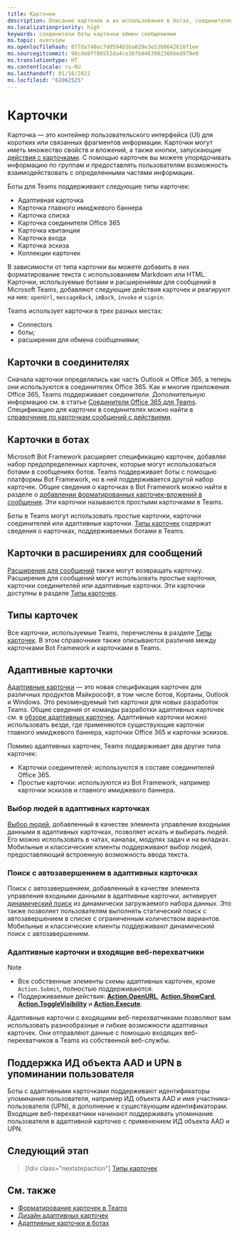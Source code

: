 ```yaml
---
title: Карточки
description: Описание карточек и их использования в ботах, соединителях и расширениях для сообщений
ms.localizationpriority: high
keywords: соединители боты карточки обмен сообщениями
ms.topic: overview
ms.openlocfilehash: 077da748ec7dd594b5ba029e3e53b0642610f1ee
ms.sourcegitcommit: 98cde8ff08552da4ce36fb0463982366bed979e0
ms.translationtype: HT
ms.contentlocale: ru-RU
ms.lasthandoff: 01/18/2022
ms.locfileid: "62062525"
---
```

# <a name="cards"></a>Карточки

Карточка — это контейнер пользовательского интерфейса (UI) для коротких или связанных фрагментов информации. Карточки могут иметь множество свойств и вложений, а также кнопки, запускающие [действия с карточками](~/task-modules-and-cards/cards/cards-actions.md). С помощью карточек вы можете упорядочивать информацию по группам и предоставлять пользователям возможность взаимодействовать с определенными частями информации.

Боты для Teams поддерживают следующие типы карточек:
 
- Адаптивная карточка
- Карточка главного имиджевого баннера
- Карточка списка
- Карточка соединителя Office 365
- Карточка квитанции
- Карточка входа
- Карточка эскиза
- Коллекции карточек

В зависимости от типа карточки вы можете добавить в них форматирование текста с использованием Markdown или HTML. Карточки, используемые ботами и расширениями для сообщений в Microsoft Teams, добавляют следующие действия карточек и реагируют на них: `openUrl`, `messageBack`, `imBack`, `invoke` и `signin`.

Teams использует карточки в трех разных местах:

* Connectors
* боты;
* расширения для обмена сообщениями;

## <a name="cards-in-connectors"></a>Карточки в соединителях

Сначала карточки определялись как часть Outlook и Office 365, а теперь они используются в соединителях Office 365. Как и многие приложения Office 365, Teams поддерживает соединители. Дополнительную информацию см. в статье [Соединители Office 365 для Teams](~/webhooks-and-connectors/what-are-webhooks-and-connectors.md). Спецификацию для карточек в соединителях можно найти в [справочнике по карточкам сообщений с действиями](/outlook/actionable-messages/card-reference).

## <a name="cards-in-bots"></a>Карточки в ботах

Microsoft Bot Framework расширяет спецификацию карточек, добавляя набор предопределенных карточек, которые могут использоваться ботами в сообщениях ботов. Teams поддерживает боты с помощью платформы Bot Framework, но в ней поддерживается другой набор карточек. Общие сведения о карточках в Bot Framework можно найти в разделе о [добавлении форматированных карточек-вложений в сообщения](/bot-framework/nodejs/bot-builder-nodejs-send-rich-cards). Эти карточки называются простыми карточками в Teams.

Боты в Teams могут использовать простые карточки, карточки соединителей или адаптивные карточки. [Типы карточек](~/task-modules-and-cards/cards/cards-reference.md) содержат сведения о карточках, поддерживаемых ботами в Teams.

## <a name="cards-in-messaging-extensions"></a>Карточки в расширениях для сообщений

[Расширения для сообщений](~/messaging-extensions/what-are-messaging-extensions.md) также могут возвращать карточку. Расширения для сообщений могут использовать простые карточки, карточки соединителей или адаптивные карточки. Эти карточки доступны в разделе [Типы карточек](~/task-modules-and-cards/cards/cards-reference.md).

## <a name="types-of-cards"></a>Типы карточек

Все карточки, используемые Teams, перечислены в разделе [Типы карточек](~/task-modules-and-cards/cards/cards-reference.md). В этом справочнике также описываются различия между карточками Bot Framework и карточками в Teams.

## <a name="adaptive-cards"></a>Адаптивные карточки

[Адаптивные карточки](~/task-modules-and-cards/cards/cards-reference.md#adaptive-card) — это новая спецификация карточек для различных продуктов Майкрософт, в том числе ботов, Кортаны, Outlook и Windows. Это рекомендуемый тип карточки для новых разработок Teams. Общие сведения от команды разработки адаптивных карточек см. в [обзоре адаптивных карточек](/adaptive-cards). Адаптивные карточки можно использовать везде, где применяются существующие карточки главного имиджевого баннера, карточки Office 365 и карточки эскизов.

Помимо адаптивных карточек, Teams поддерживает два других типа карточек:

* Карточки соединителей: используются в составе соединителей Office 365.
* Простые карточки: используются из Bot Framework, например карточки эскизов и главного имиджевого баннера.

### <a name="people-picker-in-adaptive-cards"></a>Выбор людей в адаптивных карточках

[Выбор людей](cards/people-picker.md#people-picker-in-adaptive-cards), добавленный в качестве элемента управления входными данными в адаптивных карточках, позволяет искать и выбирать людей. Его можно использовать в чатах, каналах, модулях задач и на вкладках. Мобильные и классические клиенты поддерживают выбор людей, предоставляющий встроенную возможность ввода текста. 

### <a name="type-ahead-search-in-adaptive-cards"></a>Поиск с автозавершением в адаптивных карточках  

Поиск с автозавершением, добавленный в качестве элемента управления входными данными в адаптивные карточки, активирует [динамический поиск](~/task-modules-and-cards/cards/dynamic-search.md) из динамически загружаемого набора данных. Это также позволяет пользователям выполнять статический поиск с автозавершением в списке с ограниченным количеством вариантов. Мобильные и классические клиенты поддерживают динамический поиск с автозавершением. 

### <a name="adaptive-cards-and-incoming-webhooks"></a>Адаптивные карточки и входящие веб-перехватчики

> [!NOTE]
> * Все собственные элементы схемы адаптивных карточек, кроме `Action.Submit`, полностью поддерживаются.
> * Поддерживаемые действия: [**Action.OpenURL**](https://adaptivecards.io/explorer/Action.OpenUrl.html), [**Action.ShowCard**](https://adaptivecards.io/explorer/Action.ShowCard.html), [**Action.ToggleVisibility**](https://adaptivecards.io/explorer/Action.ToggleVisibility.html) и [**Action.Execute**](/adaptive-cards/authoring-cards/universal-action-model#actionexecute).

Адаптивные карточки с входящими веб-перехватчиками позволяют вам использовать разнообразные и гибкие возможности адаптивных карточек. Они отправляют данные с помощью входящих веб-перехватчиков в Teams из собственной веб-службы.

## <a name="support-for-aad-object-id-and-upn-in-user-mention"></a>Поддержка ИД объекта AAD и UPN в упоминании пользователя 

Боты с адаптивными карточками поддерживают идентификаторы упоминания пользователя, например ИД объекта AAD и имя участника-пользователя (UPN), в дополнение к существующим идентификаторам. Входящие веб-перехватчики начинают поддерживать упоминание пользователя в адаптивной карточке с применением ИД объекта AAD и UPN.

## <a name="next-step"></a>Следующий этап

> [!div class="nextstepaction"]
> [Типы карточек](~/task-modules-and-cards/cards/cards-reference.md)

## <a name="see-also"></a>См. также

* [Форматирование карточек в Teams](~/task-modules-and-cards/cards/cards-format.md)
* [Дизайн адаптивных карточек](~/task-modules-and-cards/cards/design-effective-cards.md)
* [Адаптивные карточки в ботах](../bots/how-to/conversations/conversation-messages.md#adaptive-cards)